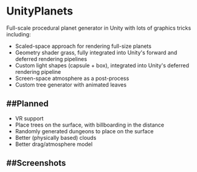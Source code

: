 # UnityPlanets
Full-scale procedural planet generator in Unity with lots of graphics tricks including:
- Scaled-space approach for rendering full-size planets
- Geometry shader grass, fully integrated into Unity's forward and deferred rendering pipelines
- Custom light shapes (capsule + box), integrated into Unity's deferred rendering pipeline
- Screen-space atmosphere as a post-process
- Custom tree generator with animated leaves

##Planned
------
- VR support
- Place trees on the surface, with billboarding in the distance
- Randomly generated dungeons to place on the surface
- Better (physically based) clouds
- Better drag/atmosphere model

##Screenshots
------
[](https://i.imgur.com/UtdnsyH.png)
[](https://i.imgur.com/S2tt9vB.png)
[](https://i.imgur.com/k198C7x.png)
[](https://i.imgur.com/FQZeYqE.png)
[](https://i.imgur.com/axUi5wJ.png)

